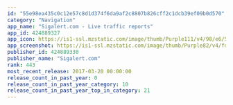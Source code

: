 ```yaml
---
id: "55e98ea435c0c12e57c8d1d374f6da9af2c8807b826cff2c1dcb39ef09b0d570"
category: "Navigation"
app_name: "Sigalert.com - Live traffic reports"
app_id: 424889327
app_icon: https://is1-ssl.mzstatic.com/image/thumb/Purple111/v4/98/e6/5d/98e65d98-1d05-9dc9-8228-36fa25ce585e/mzl.dkzeixyq.png/1024x1024bb.png
app_screenshot: https://is1-ssl.mzstatic.com/image/thumb/Purple82/v4/fd/2c/d1/fd2cd1c4-2848-6a42-cbfc-f71e6ff33e60/pr_source.png/1242x2208bb.png
publisher_id: 424889330
publisher_name: "Sigalert.com"
rank: 443
most_recent_release: 2017-03-20 00:00:00
release_count_in_past_year: 0
release_count_in_past_year_category: 10
release_count_in_past_year_top_in_category: 21
---
```

